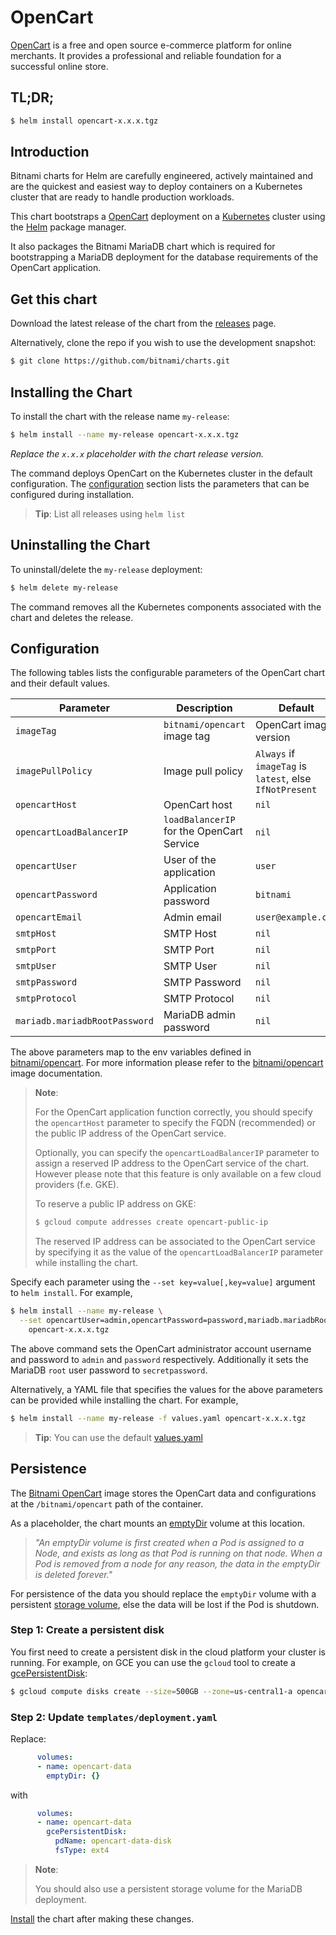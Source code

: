 # OpenCart

[OpenCart](https://opencart.com/) is a free and open source e-commerce platform for online merchants. It provides a professional and reliable foundation for a successful online store.

## TL;DR;

```bash
$ helm install opencart-x.x.x.tgz
```

## Introduction

Bitnami charts for Helm are carefully engineered, actively maintained and are the quickest and easiest way to deploy containers on a Kubernetes cluster that are ready to handle production workloads.

This chart bootstraps a [OpenCart](https://github.com/bitnami/bitnami-docker-opencart) deployment on a [Kubernetes](http://kubernetes.io) cluster using the [Helm](https://helm.sh) package manager.

It also packages the Bitnami MariaDB chart which is required for bootstrapping a MariaDB deployment for the database requirements of the OpenCart application.

## Get this chart

Download the latest release of the chart from the [releases](../../../releases) page.

Alternatively, clone the repo if you wish to use the development snapshot:

```bash
$ git clone https://github.com/bitnami/charts.git
```

## Installing the Chart

To install the chart with the release name `my-release`:

```bash
$ helm install --name my-release opencart-x.x.x.tgz
```

*Replace the `x.x.x` placeholder with the chart release version.*

The command deploys OpenCart on the Kubernetes cluster in the default configuration. The [configuration](#configuration) section lists the parameters that can be configured during installation.

> **Tip**: List all releases using `helm list`

## Uninstalling the Chart

To uninstall/delete the `my-release` deployment:

```bash
$ helm delete my-release
```

The command removes all the Kubernetes components associated with the chart and deletes the release.

## Configuration

The following tables lists the configurable parameters of the OpenCart chart and their default values.

|           Parameter           |                      Description                      |                         Default                         |
|-------------------------------|-------------------------------------------------------|---------------------------------------------------------|
| `imageTag`                    | `bitnami/opencart` image tag                          | OpenCart image version                                     |
| `imagePullPolicy`             | Image pull policy                                     | `Always` if `imageTag` is `latest`, else `IfNotPresent` |
| `opencartHost`                | OpenCart host                                         | `nil`                                                   |
| `opencartLoadBalancerIP`      | `loadBalancerIP` for the OpenCart Service             | `nil`                                                   |
| `opencartUser`                | User of the application                               | `user`                                                  |
| `opencartPassword`            | Application password                                  | `bitnami`                                               |
| `opencartEmail`               | Admin email                                           | `user@example.com`                                      |
| `smtpHost`                    | SMTP Host                                             | `nil`                                                   |
| `smtpPort`                    | SMTP Port                                             | `nil`                                                   |
| `smtpUser`                    | SMTP User                                             | `nil`                                                   |
| `smtpPassword`                | SMTP Password                                         | `nil`                                                   |
| `smtpProtocol`                | SMTP Protocol                                         | `nil`                                                   |
| `mariadb.mariadbRootPassword` | MariaDB admin password                                | `nil`                                                   |

The above parameters map to the env variables defined in [bitnami/opencart](http://github.com/bitnami/bitnami-docker-opencart). For more information please refer to the [bitnami/opencart](http://github.com/bitnami/bitnami-docker-opencart) image documentation.

> **Note**:
>
> For the OpenCart application function correctly, you should specify the `opencartHost` parameter to specify the FQDN (recommended) or the public IP address of the OpenCart service.
>
> Optionally, you can specify the `opencartLoadBalancerIP` parameter to assign a reserved IP address to the OpenCart service of the chart. However please note that this feature is only available on a few cloud providers (f.e. GKE).
>
> To reserve a public IP address on GKE:
>
> ```bash
> $ gcloud compute addresses create opencart-public-ip
> ```
>
> The reserved IP address can be associated to the OpenCart service by specifying it as the value of the `opencartLoadBalancerIP` parameter while installing the chart.

Specify each parameter using the `--set key=value[,key=value]` argument to `helm install`. For example,

```bash
$ helm install --name my-release \
  --set opencartUser=admin,opencartPassword=password,mariadb.mariadbRootPassword=secretpassword \
    opencart-x.x.x.tgz
```

The above command sets the OpenCart administrator account username and password to `admin` and `password` respectively. Additionally it sets the MariaDB `root` user password to `secretpassword`.

Alternatively, a YAML file that specifies the values for the above parameters can be provided while installing the chart. For example,

```bash
$ helm install --name my-release -f values.yaml opencart-x.x.x.tgz
```

> **Tip**: You can use the default [values.yaml](values.yaml)

## Persistence

The [Bitnami OpenCart](https://github.com/bitnami/bitnami-docker-opencart) image stores the OpenCart data and configurations at the `/bitnami/opencart` path of the container.

As a placeholder, the chart mounts an [emptyDir](http://kubernetes.io/docs/user-guide/volumes/#emptydir) volume at this location.

> *"An emptyDir volume is first created when a Pod is assigned to a Node, and exists as long as that Pod is running on that node. When a Pod is removed from a node for any reason, the data in the emptyDir is deleted forever."*

For persistence of the data you should replace the `emptyDir` volume with a persistent [storage volume](http://kubernetes.io/docs/user-guide/volumes/), else the data will be lost if the Pod is shutdown.

### Step 1: Create a persistent disk

You first need to create a persistent disk in the cloud platform your cluster is running. For example, on GCE you can use the `gcloud` tool to create a [gcePersistentDisk](http://kubernetes.io/docs/user-guide/volumes/#gcepersistentdisk):

```bash
$ gcloud compute disks create --size=500GB --zone=us-central1-a opencart-data-disk
```

### Step 2: Update `templates/deployment.yaml`

Replace:

```yaml
      volumes:
      - name: opencart-data
        emptyDir: {}
```

with

```yaml
      volumes:
      - name: opencart-data
        gcePersistentDisk:
          pdName: opencart-data-disk
          fsType: ext4
```

> **Note**:
>
> You should also use a persistent storage volume for the MariaDB deployment.

[Install](#installing-the-chart) the chart after making these changes.
